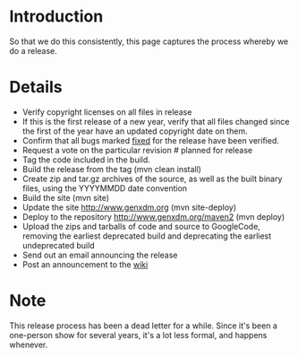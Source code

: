 # Introduction

So that we do this consistently, this page captures the process whereby we do a release.

# Details

  * Verify copyright licenses on all files in release
  * If this is the first release of a new year, verify that all files changed since the first of the year have an updated copyright date on them.
  * Confirm that all bugs marked [fixed](http://code.google.com/p/genxdm/issues/list?can=2&q=status%3AFixed+&colspec=ID+Type+Status+Priority+Milestone+Owner+Summary&cells=tiles) for the release have been verified.
  * Request a vote on the particular revision # planned for release
  * Tag the code included in the build.
  * Build the release from the tag (mvn clean install)
  * Create zip and tar.gz archives of the source, as well as the built binary files, using the YYYYMMDD date convention
  * Build the site (mvn site)
  * Update the site http://www.genxdm.org (mvn site-deploy)
  * Deploy to the repository http://www.genxdm.org/maven2 (mvn deploy)
  * Upload the zips and tarballs of code and source to GoogleCode, removing the earliest deprecated build and deprecating the earliest undeprecated build
  * Send out an email announcing the release
  * Post an announcement to the [wiki](http://genxdm.wordpress.com/)

# Note

This release process has been a dead letter for a while. Since it's been a
one-person show for several years, it's a lot less formal, and happens
whenever.